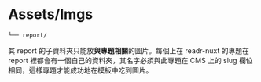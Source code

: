 # Assets/Imgs

```
└── report/
```

其 report 的子資料夾只能放**與專題相關**的圖片。每個上在 readr-nuxt 的專題在 report 裡都會有一個自己的資料夾，其名字必須與此專題在 CMS 上的 slug 欄位相同，這樣專題才能成功地在模板中吃到圖片。

